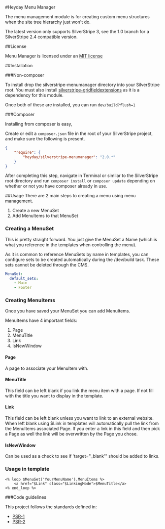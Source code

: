 #Heyday Menu Manager

The menu management module is for creating custom menu structures when the site tree hierarchy just won't do.

The latest version only supports SilverStripe 3, see the 1.0 branch for a SilverStripe 2.4 compatible version.

##License

Menu Manager is licensed under an [MIT license](http://heyday.mit-license.org/)

##Installation

###Non-composer

To install drop the silverstripe-menumanager directory into your SilverStripe root. You must also install [silverstripe-gridfieldextensions](https://github.com/ajshort/silverstripe-gridfieldextensions) as it is a dependency for this module.

Once both of these are installed, you can run `dev/build?flush=1`

###Composer

Installing from composer is easy, 

Create or edit a `composer.json` file in the root of your SilverStripe project, and make sure the following is present.

```json
{
    "require": {
        "heyday/silverstripe-menumanager": "2.0.*"
    }
}
```

After completing this step, navigate in Terminal or similar to the SilverStripe root directory and run `composer install` or `composer update` depending on whether or not you have composer already in use.

##Usage
There are 2 main steps to creating a menu using menu management.

1. Create a new MenuSet
2. Add MenuItems to that MenuSet

### Creating a MenuSet

This is pretty straight forward. You just give the MenuSet a Name (which is what you reference in the templates when controlling the menu).

As it is common to reference MenuSets by name in templates, you can configure sets to be created automatically during the /dev/build task. These sets cannot be deleted through the CMS.

```yaml
MenuSet:
  default_sets:
    - Main
    - Footer
```


### Creating MenuItems

Once you have saved your MenuSet you can add MenuItems.

MenuItems have 4 important fields:

1. Page
2. MenuTitle
3. Link
4. IsNewWindow

#### Page
A page to associate your MenuItem with.

#### MenuTitle
This field can be left blank if you link the menu item with a page. If not fill with the title you want to display in the template.

#### Link
This field can be left blank unless you want to link to an external website.
When left blank using $Link in templates will automatically pull the link from
the MenuItems associated Page.
If you enter a link in this field and then pick a Page as well the link will
be overwritten by the Page you chose.


#### IsNewWindow
Can be used as a check to see if 'target="_blank"' should be added to links.


### Usage in template

	<% loop $MenuSet('YourMenuName').MenuItems %>
		<a href="$Link" class="$LinkingMode">$MenuTitle</a>
	<% end_loop %>


###Code guidelines

This project follows the standards defined in:

* [PSR-1](https://github.com/pmjones/fig-standards/blob/psr-1-style-guide/proposed/PSR-1-basic.md)
* [PSR-2](https://github.com/pmjones/fig-standards/blob/psr-1-style-guide/proposed/PSR-2-advanced.md)



